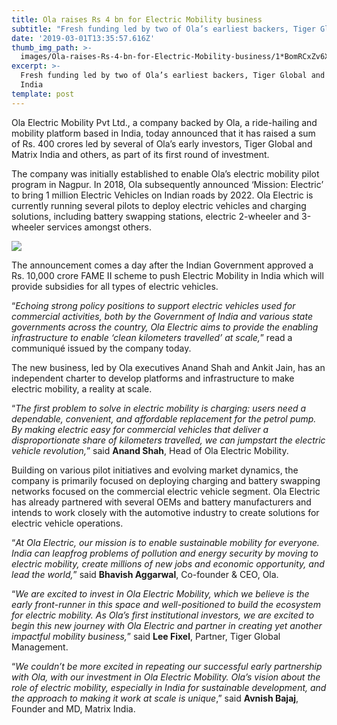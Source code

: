 ```yaml
---
title: Ola raises Rs 4 bn for Electric Mobility business
subtitle: "Fresh funding led by two of Ola’s earliest backers, Tiger Global and Matrix\_India"
date: '2019-03-01T13:35:57.616Z'
thumb_img_path: >-
  images/Ola-raises-Rs-4-bn-for-Electric-Mobility-business/1*BomRCxZv6XzPeMWlsGFNww.jpeg
excerpt: >-
  Fresh funding led by two of Ola’s earliest backers, Tiger Global and Matrix
  India
template: post
---
```

Ola Electric Mobility Pvt Ltd., a company backed by Ola, a ride-hailing and mobility platform based in India, today announced that it has raised a sum of Rs. 400 crores led by several of Ola’s early investors, Tiger Global and Matrix India and others, as part of its first round of investment.

The company was initially established to enable Ola’s electric mobility pilot program in Nagpur. In 2018, Ola subsequently announced ‘Mission: Electric’ to bring 1 million Electric Vehicles on Indian roads by 2022. Ola Electric is currently running several pilots to deploy electric vehicles and charging solutions, including battery swapping stations, electric 2-wheeler and 3-wheeler services amongst others.

![](/images/Ola-raises-Rs-4-bn-for-Electric-Mobility-business/1*BomRCxZv6XzPeMWlsGFNww.jpeg)

The announcement comes a day after the Indian Government approved a Rs. 10,000 crore FAME II scheme to push Electric Mobility in India which will provide subsidies for all types of electric vehicles.

“*Echoing strong policy positions to support electric vehicles used for commercial activities, both by the Government of India and various state governments across the country, Ola Electric aims to provide the enabling infrastructure to enable ‘clean kilometers travelled’ at scale,*” read a communiqué issued by the company today.

The new business, led by Ola executives Anand Shah and Ankit Jain, has an independent charter to develop platforms and infrastructure to make electric mobility, a reality at scale.

“*The first problem to solve in electric mobility is charging: users need a dependable, convenient, and affordable replacement for the petrol pump. By making electric easy for commercial vehicles that deliver a disproportionate share of kilometers travelled, we can jumpstart the electric vehicle revolution,*” said **Anand Shah**, Head of Ola Electric Mobility.

Building on various pilot initiatives and evolving market dynamics, the company is primarily focused on deploying charging and battery swapping networks focused on the commercial electric vehicle segment. Ola Electric has already partnered with several OEMs and battery manufacturers and intends to work closely with the automotive industry to create solutions for electric vehicle operations.

“*At Ola Electric, our mission is to enable sustainable mobility for everyone. India can leapfrog problems of pollution and energy security by moving to electric mobility, create millions of new jobs and economic opportunity, and lead the world,*” said **Bhavish Aggarwal**, Co-founder & CEO, Ola.

“*We are excited to invest in Ola Electric Mobility, which we believe is the early front-runner in this space and well-positioned to build the ecosystem for electric mobility. As Ola’s first institutional investors, we are excited to begin this new journey with Ola Electric and partner in creating yet another impactful mobility business,*” said **Lee Fixel**, Partner, Tiger Global Management.

“*We couldn’t be more excited in repeating our successful early partnership with Ola, with our investment in Ola Electric Mobility. Ola’s vision about the role of electric mobility, especially in India for sustainable development, and the approach to making it work at scale is unique*,” said **Avnish Bajaj**, Founder and MD, Matrix India.
